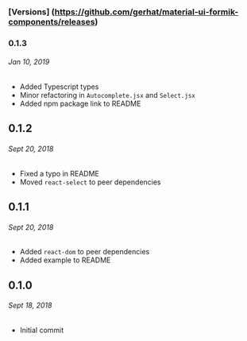 ### [Versions] (https://github.com/gerhat/material-ui-formik-components/releases)

### 0.1.3
###### *Jan 10, 2019*

- Added Typescript types
- Minor refactoring in `Autocomplete.jsx` and `Select.jsx`
- Added npm package link to README


## 0.1.2
###### *Sept 20, 2018*

- Fixed a typo in README
- Moved `react-select` to peer dependencies


## 0.1.1
###### *Sept 20, 2018*

- Added `react-dom` to peer dependencies
- Added example to README


## 0.1.0
###### *Sept 18, 2018*

- Initial commit
